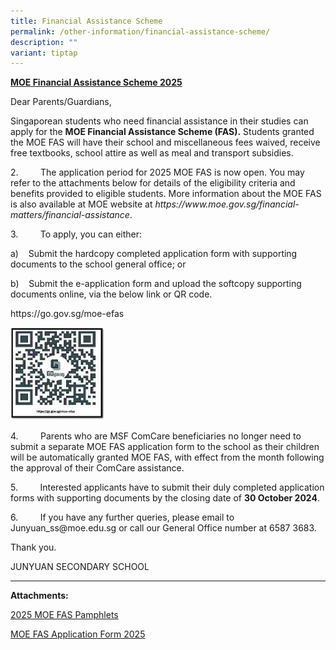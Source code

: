 ```yaml
---
title: Financial Assistance Scheme
permalink: /other-information/financial-assistance-scheme/
description: ""
variant: tiptap
---
```

<p><strong><u>MOE Financial Assistance Scheme 2025</u></strong>
</p>
<p>Dear Parents/Guardians,</p>
<p>Singaporean students who need financial assistance in their studies can
apply for the <strong>MOE Financial Assistance Scheme (FAS).</strong> Students
granted the MOE FAS will have their school and miscellaneous fees waived,
receive free textbooks, school attire as well as meal and transport subsidies.</p>
<p>2.&nbsp;&nbsp;&nbsp;&nbsp;&nbsp;&nbsp;&nbsp;&nbsp; The application period
for 2025 MOE FAS is now open. You may refer to the attachments below for
details of the eligibility criteria and benefits provided to eligible students.
More information about the MOE FAS is also available at MOE website at <em><a rel="noopener noreferrer nofollow" target="_blank">https://www.moe.gov.sg/financial-matters/financial-assistance</a></em>.</p>
<p>3.&nbsp;&nbsp;&nbsp;&nbsp;&nbsp;&nbsp;&nbsp;&nbsp; To apply, you can either:</p>
<p>a)&nbsp;&nbsp;&nbsp; Submit the hardcopy completed application form with
supporting documents to the school general office; or</p>
<p>b)&nbsp;&nbsp;&nbsp; Submit the e-application form and upload the softcopy
supporting documents online, via the below link or QR code.</p>
<p><a rel="noopener noreferrer nofollow" target="_blank">https://go.gov.sg/moe-efas</a>
</p>
<div class="isomer-image-wrapper">
<img style="width: 30%;" height="auto" width="100%" alt="" src="/images/Picture1sfsf.jpg">
</div>
<p>4.&nbsp;&nbsp;&nbsp;&nbsp;&nbsp;&nbsp;&nbsp;&nbsp; Parents who are MSF
ComCare beneficiaries no longer need to submit a separate MOE FAS application
form to the school as their children will be automatically granted MOE
FAS, with effect from the month following the approval of their ComCare
assistance.</p>
<p>5.&nbsp;&nbsp;&nbsp;&nbsp;&nbsp;&nbsp;&nbsp;&nbsp; Interested applicants
have to submit their duly completed application forms with supporting documents
by the closing date of <strong>30 October 2024</strong>.</p>
<p>6.&nbsp;&nbsp;&nbsp;&nbsp;&nbsp;&nbsp;&nbsp;&nbsp; If you have any further
queries, please email to <a rel="noopener noreferrer nofollow" target="_blank">Junyuan_ss@moe.edu.sg</a> or
call our General Office number at 6587 3683.</p>
<p>Thank you.</p>
<p>JUNYUAN SECONDARY SCHOOL</p>
<hr>
<p><strong>Attachments:</strong>
</p>
<p><a href="/files/2025_MOE_FAS_Pamphlets.pdf" rel="noopener nofollow" target="_blank">2025 MOE FAS Pamphlets</a>
</p>
<p><a href="/files/MOE_FAS_Application_Form_2025.pdf" rel="noopener nofollow" target="_blank">MOE FAS Application Form 2025</a>
</p>
<p></p>